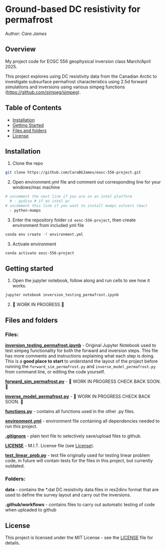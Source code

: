 # Ground-based DC resistivity for permafrost

Author: _Cara James_

## Overview

My project code for EOSC 556 geophysical inversion class March/April 2025. 

This project explores using DC resistivity data from the Canadian Arctic to investigate subsurface permafrost characteristics using 2.5d forward simulations and inversions using various simpeg functions (https://github.com/simpeg/simpeg).

## Table of Contents
- [Installation](#installation)
- [Getting Started](#getting-started)
- [Files and folders](#files-and-folders)
- [License](#license)

## Installation
1. Clone the repo
```bash
git clone https://github.com/CaraBGJames/eosc-556-project.git
```
2. Open environment.yml file and comment out corresponding line for your windows/mac machine
```bash
# uncomment the next line if you are on an intel platform
  # - pydiso # if on intel pc
# uncomment this line if you want to install mumps solvers (mac)
  - python-mumps
```

3. Enter the repository folder ```cd eosc-556-project```, then create environment from included yml file
```bash
conda env create -f environment.yml
```
3. Activate environment
```bash
conda activate eosc-556-project
```

## Getting started
1. Open the jupyter notebook, follow along and run cells to see how it works.
```bash
jupyter notebook inversion_testing_permafrost.ipynb
```
2. 🚧 WORK IN PROGRESS 🚧

## Files and folders

### Files:
**[inversion_testing_permafrost.ipynb](inversion_testing_permafrost.ipynb)** - Original Jupyter Notebook used to test simpeg functionality for both the forward and inversion steps. This file has more comments and instructions explaining what each step is doing. This is a **good place to start** to understand the layout of the project before running the `forward_sim_permafrost.py` and `inverse_model_permafrost.py` from command line, or editing the code yourself. 

**[forward_sim_permafrost.py](forward_sim_permafrost.py)** - 🚧 WORK IN PROGRESS CHECK BACK SOON. 🚧

**[inverse_model_permafrost.py](inverse_model_permafrost.py)** - 🚧 WORK IN PROGRESS CHECK BACK SOON. 🚧

**[functions.py](functions.py)** - contains all functions used in the other .py files.

**[environment.yml](environment.yml)** - environment file containing all dependencies needed to run this project.

**[.gitignore](.gitignore)** - plain text file to selectively save/upload files to github.

**[LICENSE](LICENSE)** - M.I.T. License file (see [License](#license)).

**[test_linear_prob.py](test_linear_prob.py)** - test file originally used for testing linear problem code, in future will contain tests for the files in this project, but currently outdated.

### Folders:
**data** - contains the *.dat DC resistivity data files in res2dinv format that are used to define the survey layout and carry out the inversions.

**.github/workflows** - contains files to carry out automatic testing of code when uploaded to github

## License
This project is licensed under the MIT License - see the [LICENSE](LICENSE) file for details.
